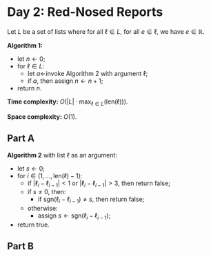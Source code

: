 <!-- day02.md -->
<!-- Copyright (c) 2024-2025 Ishan Pranav -->
<!-- Licensed under the MIT license. -->

<!-- Red-Nosed Reports -->

# Day 2: Red-Nosed Reports

Let $L$ be a set of lists where for all $\ell\in L$, for all $e\in\ell$, we have
$e\in\mathbb{R}$.

**Algorithm 1:**

* let $n\leftarrow 0$;
* for $\ell\in L$:
  * let $a\leftarrow$invoke Algorithm 2 with argument $\ell$;
  * if $a$, then assign $n\leftarrow n+1$;
* return $n$.

**Time complexity:** $O(|L|\cdot\max_{\ell\in L}(\text{len}(\ell)))$.

**Space complexity:** $O(1)$.

## Part A

**Algorithm 2** with list $\ell$ as an argument:

* let $s\leftarrow 0$;
* for $i\in(1,\dots,\mathrm{len}(\ell)-1)$:
  * if $\lvert\ell_i-\ell_{i-1}\rvert\lt 1$ or $\lvert\ell_i-\ell_{i-1}\rvert\gt 3$, then return $\text{false}$;
  * if $s\neq 0$, then:
    * if $\mathrm{sgn}(\ell_i-\ell_{i-1})\neq s$, then return $\text{false}$;
  * otherwise:
    * assign $s\leftarrow\mathrm{sgn}(\ell_i-\ell_{i-1})$;
* return $\text{true}$.

## Part B
